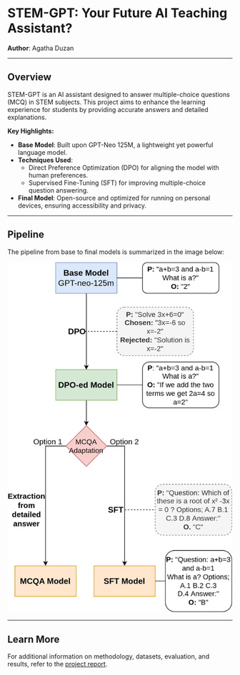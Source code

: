 # STEM-GPT: Your Future AI Teaching Assistant?

**Author**: Agatha Duzan

---

## Overview

STEM-GPT is an AI assistant designed to answer multiple-choice questions (MCQ) in STEM subjects. This project aims to enhance the learning experience for students by providing accurate answers and detailed explanations.

**Key Highlights:**
- **Base Model**: Built upon GPT-Neo 125M, a lightweight yet powerful language model.
- **Techniques Used**:
  - Direct Preference Optimization (DPO) for aligning the model with human preferences.
  - Supervised Fine-Tuning (SFT) for improving multiple-choice question answering.
- **Final Model**: Open-source and optimized for running on personal devices, ensuring accessibility and privacy.

---

## Pipeline

The pipeline from base to final models is summarized in the image below:

![Pipeline](figures/Pipeline2.png)

---

## Learn More

For additional information on methodology, datasets, evaluation, and results, refer to the [project report](report.pdf).